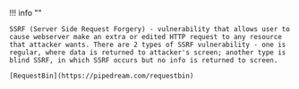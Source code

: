 !!! info ""

    SSRF (Server Side Request Forgery) - vulnerability that allows user to cause webserver make an extra or edited HTTP request to any resource that attacker wants. There are 2 types of SSRF vulnerability - one is regular, where data is returned to attacker's screen; another type is blind SSRF, in which SSRF occurs but no info is returned to screen.

    [RequestBin](https://pipedream.com/requestbin)

